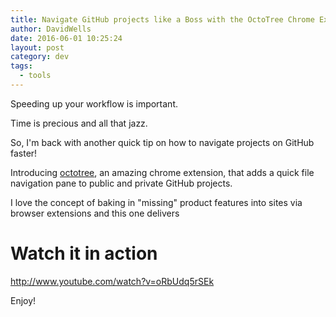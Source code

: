 ```yaml
---
title: Navigate GitHub projects like a Boss with the OctoTree Chrome Extension
author: DavidWells
date: 2016-06-01 10:25:24
layout: post
category: dev
tags:
  - tools
---
```

Speeding up your workflow is important.

Time is precious and all that jazz.

So, I'm back with another quick tip on how to navigate projects on GitHub faster!

Introducing <a href="https://chrome.google.com/webstore/detail/octotree/bkhaagjahfmjljalopjnoealnfndnagc?hl=en-US">octotree</a>, an amazing chrome extension, that adds a quick file navigation pane to public and private GitHub projects.

I love the concept of baking in "missing" product features into sites via browser extensions and this one delivers

# Watch it in action

http://www.youtube.com/watch?v=oRbUdq5rSEk

Enjoy!
